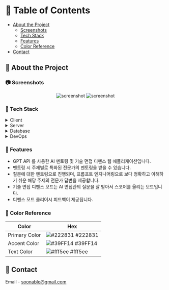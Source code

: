 <!-- Table of Contents -->
# :notebook_with_decorative_cover: Table of Contents

- [About the Project](#star2-about-the-project)
  * [Screenshots](#camera-screenshots)
  * [Tech Stack](#space_invader-tech-stack)
  * [Features](#dart-features)
  * [Color Reference](#art-color-reference)
- [Contact](#handshake-contact)

<!-- About the Project -->
## :star2: About the Project


<!-- Screenshots -->
### :camera: Screenshots

<div align="center"> 
  <img src="![home](https://github.com/soonhankwon/dev-space-x-backend/assets/113872320/0a7a7f3b-b7d0-4e62-a6e0-bef64cf2149e)" alt="screenshot"/>
  <img src="![loginhome](https://github.com/soonhankwon/dev-space-x-backend/assets/113872320/114c4e79-fef2-4b56-82a2-23bcfa90c9dd)" alt="screenshot"/>
</div>


<!-- TechStack -->
### :space_invader: Tech Stack

<details>
  <summary>Client</summary>
  <ul>
    <li><a href="https://www.thymeleaf.org/">Thymeleaf</a></li>
    <li><a href="https://developer.mozilla.org/ko/docs/Web/JavaScript">Javascript</a></li>
  </ul>
</details>

<details>
  <summary>Server</summary>
  <ul>
    <li><a href="https://aws.amazon.com/ko/corretto/">Java 17 Amazon Corretto</a></li>
    <li><a href="https://spring.io/">SpringBoot 2.7.15</a></li>
    <li><a href="https://spring.io/projects/spring-data-jpa">Spring Data Jpa</a></li>
  </ul>
</details>

<details>
<summary>Database</summary>
  <ul>
    <li><a href="https://www.mysql.com/">MySQL 8.0.33</a></li>
  </ul>
</details>

<details>
<summary>DevOps</summary>
  <ul>
    <li><a href="https://www.ncloud.com/product/database/cloudDbMysql">Naver Cloud DB for MySQL</a></li>
    <li><a href="https://www.ncloud.com/product/compute/server">Naver Cloud Compute Server</a></li>
    <li><a href="https://www.docker.com/">Docker</a></li>
    <li><a href="https://docs.github.com/ko/actions">Github Actions</a></li>
  </ul>
</details>

<!-- Features -->
### :dart: Features

- GPT API 를 사용한 AI 멘토링 및 기술 면접 디펜스 웹 애플리케이션입니다.
- 멘토링 시 주제별로 특화된 전문가의 멘토링을 받을 수 있습니다.
 - 질문에 대한 멘토링으로 진행되며, 프롬프트 엔지니어링으로 보다 정확하고 이해하기 쉬운 해당 주제의 전문가 답변을 제공합니다.  
- 기술 면접 디펜스 모드는 AI 면접관의 질문을 잘 받아서 스코어를 올리는 모드입니다.
 - 디펜스 모드 클리어시 피드백이 제공됩니다.  

<!-- Color Reference -->
### :art: Color Reference

| Color             | Hex                                                                |
| ----------------- | ------------------------------------------------------------------ |
| Primary Color | ![#222831](https://via.placeholder.com/10/222831?text=+) #222831 |
| Accent Color | ![#39FF14](https://via.placeholder.com/10/39FF14?text=+) #39FF14 |
| Text Color | ![#fff5ee](https://via.placeholder.com/10/fff5ee?text=+) #fff5ee |

<!-- Contact -->
## :handshake: Contact

Email - soonable@gmail.com
